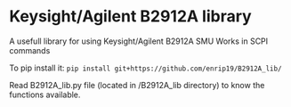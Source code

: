 # Keysight/Agilent B2912A library

A usefull library for using Keysight/Agilent B2912A SMU
Works in SCPI commands

To pip install it:
`pip install git+https://github.com/enrip19/B2912A_lib/`

Read B2912A_lib.py file (located in /B2912A_lib directory) to know the functions available.